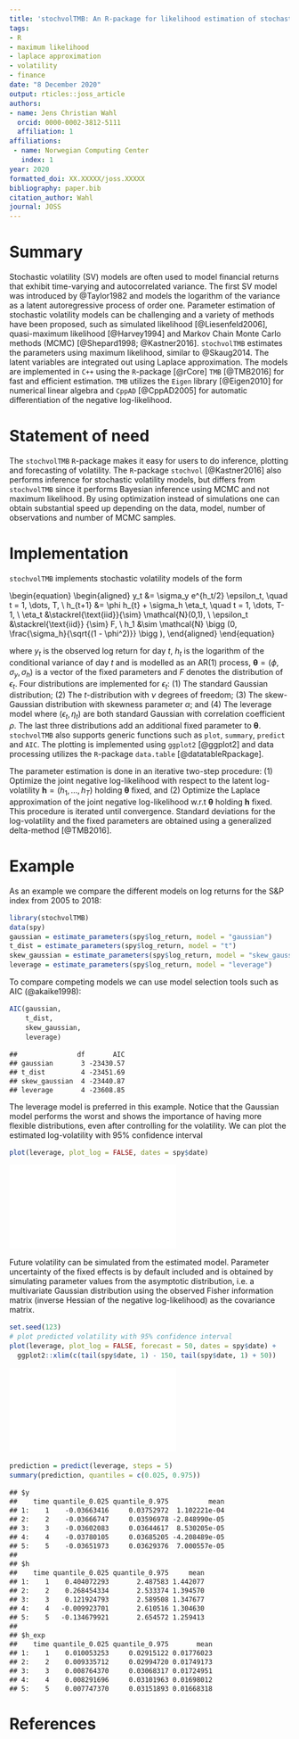 ```yaml
---
title: 'stochvolTMB: An R-package for likelihood estimation of stochastic volatility models'
tags:
- R
- maximum likelihood
- laplace approximation
- volatility
- finance
date: "8 December 2020"
output: rticles::joss_article
authors:
- name: Jens Christian Wahl
  orcid: 0000-0002-3812-5111
  affiliation: 1
affiliations:
 - name: Norwegian Computing Center
   index: 1
year: 2020
formatted_doi: XX.XXXXX/joss.XXXXX
bibliography: paper.bib
citation_author: Wahl
journal: JOSS
---
```



# Summary

Stochastic volatility (SV) models are often used to model financial returns that exhibit time-varying and autocorrelated 
variance. The first SV model was introduced by @Taylor1982 and models the logarithm of the variance as a latent autoregressive process of 
order one. Parameter estimation of stochastic volatility models can be challenging and a variety of methods have been 
proposed, such as simulated likelihood [@Liesenfeld2006], quasi-maximum likelihood [@Harvey1994] and 
Markov Chain Monte Carlo methods (MCMC) [@Shepard1998; @Kastner2016]. `stochvolTMB` estimates
the parameters using maximum likelihood, similar to @Skaug2014. The latent variables are integrated out using Laplace approximation. 
The models are implemented in `C++` using the `R`-package [@rCore] `TMB` [@TMB2016] for fast and efficient estimation. `TMB` utilizes 
the `Eigen` library [@Eigen2010] for numerical linear algebra and `CppAD` [@CppAD2005] for automatic differentiation of 
the negative log-likelihood. 


# Statement of need
The `stochvolTMB` `R`-package makes it easy for users to do inference, plotting and forecasting of volatility. The `R`-package `stochvol` [@Kastner2016] also performs inference for stochastic volatility models, but differs from `stochvolTMB` since it performs Bayesian inference using MCMC and not maximum likelihood. 
By using optimization instead of simulations one can obtain substantial speed up depending on the data, model, number of observations and number of MCMC samples.  


# Implementation

`stochvolTMB` implements stochastic volatility models of the form

\begin{equation}
    \begin{aligned}
        y_t &= \sigma_y e^{h_t/2} \epsilon_t, \quad t = 1, \dots, T, \\
        h_{t+1} &= \phi h_{t} + \sigma_h \eta_t, \quad t = 1, \dots, T-1, \\
        \eta_t &\stackrel{\text{iid}}{\sim} \mathcal{N}(0,1), \\
        \epsilon_t &\stackrel{\text{iid}} {\sim}  F, \\
        h_1 &\sim \mathcal{N} \bigg (0, \frac{\sigma_h}{\sqrt{(1 - \phi^2)}} \bigg ),
    \end{aligned}
\end{equation}

where $y_t$ is the observed log return for day $t$, $h_t$ is the logarithm of the conditional variance of day $t$ and is modelled as an AR(1) process, $\boldsymbol{\theta} = (\phi, \sigma_y, \sigma_h)$ is a vector of the fixed parameters and $F$ denotes the distribution of $\epsilon_t$. 
Four distributions are implemented for $\epsilon_t$: (1) The standard Gaussian distribution; (2) The $t$-distribution with $\nu$ degrees of freedom; 
(3) The skew-Gaussian distribution with skewness parameter $\alpha$; and (4) The leverage model where $(\epsilon_t, \eta_t)$ are both standard Gaussian with correlation
coefficient $\rho$. The last three distributions add an additional fixed parameter to $\boldsymbol{\theta}$. `stochvolTMB` also supports generic functions such as `plot`, `summary`, `predict` and `AIC`. The plotting is 
implemented using `ggplot2` [@ggplot2] and data processing utilizes the `R`-package `data.table` [@datatableRpackage]. 

The parameter estimation is done in an iterative two-step procedure: (1) Optimize the joint negative log-likelihood 
with respect to the latent log-volatility $\boldsymbol{h} = (h_1, \ldots, h_T)$ holding $\boldsymbol{\theta}$ fixed, and (2) Optimize 
the Laplace approximation of the joint negative log-likelihood w.r.t $\boldsymbol{\theta}$ holding $\boldsymbol{h}$ fixed. This procedure is iterated until convergence. 
Standard deviations for the log-volatility and the fixed parameters are obtained using a generalized delta-method [@TMB2016].


# Example 

As an example we compare the different models on log returns for the S&P index from 2005 to 2018:


```r
library(stochvolTMB)
data(spy)
gaussian = estimate_parameters(spy$log_return, model = "gaussian")
t_dist = estimate_parameters(spy$log_return, model = "t")
skew_gaussian = estimate_parameters(spy$log_return, model = "skew_gaussian")
leverage = estimate_parameters(spy$log_return, model = "leverage")
```

To compare competing models we can use model selection tools such as AIC (@akaike1998):


```r
AIC(gaussian,
    t_dist,
    skew_gaussian,
    leverage)
```

```
##               df       AIC
## gaussian       3 -23430.57
## t_dist         4 -23451.69
## skew_gaussian  4 -23440.87
## leverage       4 -23608.85
```

The leverage model is preferred in this example. Notice that the Gaussian model performs the worst and shows the
importance of having more flexible distributions, even after controlling for the volatility. We can plot the estimated log-volatility with 95% confidence interval


```r
plot(leverage, plot_log = FALSE, dates = spy$date)
```

![](paper_files/figure-latex/unnamed-chunk-3-1.pdf)<!-- --> 

Future volatility can be simulated from the estimated model. Parameter uncertainty of the fixed effects is by default included and is obtained by simulating parameter values from the asymptotic distribution, i.e. a multivariate Gaussian distribution using the observed Fisher information matrix (inverse Hessian of the negative log-likelihood) as the covariance matrix. 


```r
set.seed(123)
# plot predicted volatility with 95% confidence interval
plot(leverage, plot_log = FALSE, forecast = 50, dates = spy$date) +
  ggplot2::xlim(c(tail(spy$date, 1) - 150, tail(spy$date, 1) + 50))
```

![](paper_files/figure-latex/unnamed-chunk-4-1.pdf)<!-- --> 

```r
prediction = predict(leverage, steps = 5)
summary(prediction, quantiles = c(0.025, 0.975))
```

```
## $y
##    time quantile_0.025 quantile_0.975          mean
## 1:    1    -0.03663416     0.03752972  1.102221e-04
## 2:    2    -0.03666747     0.03596978 -2.848990e-05
## 3:    3    -0.03602083     0.03644617  8.530205e-05
## 4:    4    -0.03780105     0.03685205 -4.208489e-05
## 5:    5    -0.03651973     0.03629376  7.000557e-05
## 
## $h
##    time quantile_0.025 quantile_0.975     mean
## 1:    1    0.404072293       2.487583 1.442077
## 2:    2    0.268454334       2.533374 1.394570
## 3:    3    0.121924793       2.589508 1.347677
## 4:    4   -0.009923701       2.610516 1.304630
## 5:    5   -0.134679921       2.654572 1.259413
## 
## $h_exp
##    time quantile_0.025 quantile_0.975       mean
## 1:    1    0.010053253     0.02915122 0.01776023
## 2:    2    0.009335712     0.02994720 0.01749173
## 3:    3    0.008764370     0.03068317 0.01724951
## 4:    4    0.008291696     0.03101963 0.01698012
## 5:    5    0.007747370     0.03151893 0.01668318
```





# References
